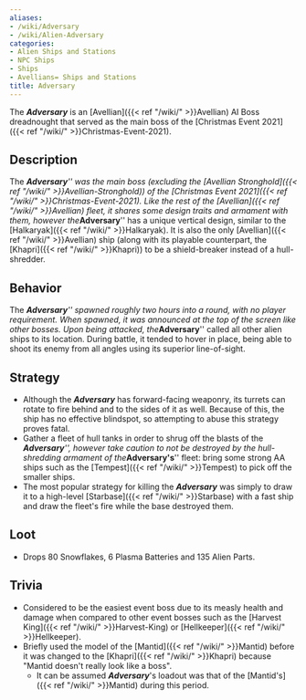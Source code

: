 ```yaml
---
aliases:
- /wiki/Adversary
- /wiki/Alien-Adversary
categories:
- Alien Ships and Stations
- NPC Ships
- Ships
- Avellians= Ships and Stations
title: Adversary
---
```


The **_Adversary_** is an [Avellian]({{< ref "/wiki/" >}}Avellian) AI Boss dreadnought that served as the main boss of the [Christmas Event 2021]({{< ref "/wiki/" >}}Christmas-Event-2021).

## Description

The ***Adversary**'' was the main boss (excluding the [Avellian Stronghold]({{< ref "/wiki/" >}}Avellian-Stronghold)) of the [Christmas Event 2021]({{< ref "/wiki/" >}}Christmas-Event-2021). Like the rest of the [Avellian]({{< ref "/wiki/" >}}Avellian) fleet, it shares some design traits and armament with them, however the***Adversary**'' has a unique vertical design, similar to the [Halkaryak]({{< ref "/wiki/" >}}Halkaryak). It is also the only [Avellian]({{< ref "/wiki/" >}}Avellian) ship (along with its playable counterpart, the [Khapri]({{< ref "/wiki/" >}}Khapri)) to be a shield-breaker instead of a hull-shredder.

## Behavior

The ***Adversary**'' spawned roughly two hours into a round, with no player requirement. When spawned, it was announced at the top of the screen like other bosses. Upon being attacked, the***Adversary**'' called all other alien ships to its location. During battle, it tended to hover in place, being able to shoot its enemy from all angles using its superior line-of-sight.

## Strategy

- Although the **_Adversary_** has forward-facing weaponry, its turrets can rotate to fire behind and to the sides of it as well. Because of this, the ship has no effective blindspot, so attempting to abuse this strategy proves fatal.
- Gather a fleet of hull tanks in order to shrug off the blasts of the ***Adversary**'', however take caution to not be destroyed by the hull-shredding armament of the***Adversary's**'' fleet: bring some strong AA ships such as the [Tempest]({{< ref "/wiki/" >}}Tempest) to pick off the smaller ships.
- The most popular strategy for killing the **_Adversary_** was simply to draw it to a high-level [Starbase]({{< ref "/wiki/" >}}Starbase) with a fast ship and draw the fleet's fire while the base destroyed them.

## Loot

- Drops 80 Snowflakes, 6 Plasma Batteries and 135 Alien Parts.

## Trivia

- Considered to be the easiest event boss due to its measly health and damage when compared to other event bosses such as the [Harvest King]({{< ref "/wiki/" >}}Harvest-King) or [Hellkeeper]({{< ref "/wiki/" >}}Hellkeeper).
- Briefly used the model of the [Mantid]({{< ref "/wiki/" >}}Mantid) before it was changed to the [Khapri]({{< ref "/wiki/" >}}Khapri) because "Mantid doesn't really look like a boss".
  - It can be assumed **_Adversary_**'s loadout was that of the [Mantid's]({{< ref "/wiki/" >}}Mantid) during this period.